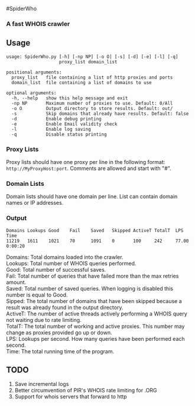 
#SpiderWho

### A fast WHOIS crawler

## Usage
```
usage: SpiderWho.py [-h] [-np NP] [-o O] [-s] [-d] [-e] [-l] [-q]
                    proxy_list domain_list

positional arguments:
  proxy_list   file containing a list of http proxies and ports
  domain_list  file containing a list of domains to use

optional arguments:
  -h, --help   show this help message and exit
  -np NP       Maximum number of proxies to use. Default: 0/All
  -o O         Output directory to store results. Default: out/
  -s           Skip domains that already have results. Default: false
  -d           Enable debug printing
  -e           Enable Email validity check
  -l           Enable log saving
  -q           Disable status printing
```

### Proxy Lists
Proxy lists should have one proxy per line in the following format:
`http://MyProxyHost:port`.
Comments are allowed and start with "#".

### Domain Lists
Domain lists should have one domain per line.
List can contain domain names or IP addresses.

### Output
```
Domains Lookups Good    Fail    Saved   Skipped ActiveT TotalT  LPS     Time
11219   1611    1021    70      1091    0       100     242     77.00   0:00:20
```
Domains: Total domains loaded into the crawler.  
Lookups: Total number of WHOIS queries performed.  
Good: Total number of successful saves.  
Fail: Total number of queries that have failed more than the max retries amount.  
Saved: Total number of saved queries. When logging is disabled this number is equal to Good.  
Sipped: The total number of domains that have been skipped because a result was already found in the output directory.  
ActiveT: The number of active threads actively performing a WHOIS query not waiting due to rate limiting.  
TotalT: The total number of working and active proxies. This number may change as proxies provided go up or down.  
LPS: Lookups per second. How many queries have been performed each second.  
Time: The total running time of the program.  

## TODO
1. Save incremental logs
2. Better circumvention of PIR's WHOIS rate limiting for .ORG
3. Support for whois servers that forward to http


